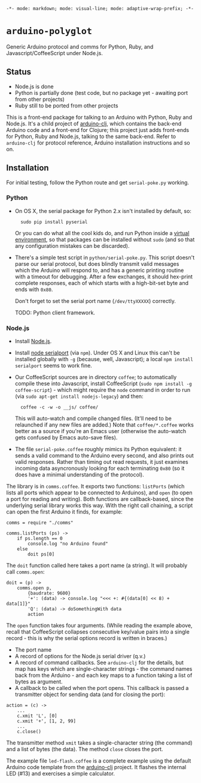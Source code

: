 `-*- mode: markdown; mode: visual-line; mode: adaptive-wrap-prefix; -*-`

# `arduino-polyglot`

Generic Arduino protocol and comms for Python, Ruby, and Javascript/CoffeeScript under Node.js.

## Status

- Node.js is done
- Python is partially done (test code, but no package yet - awaiting port from other projects)
- Ruby still to be ported from other projects

This is a front-end package for talking to an Arduino with Python, Ruby and Node.js. It's a child project of [arduino-clj](https://github.com/cassiel/arduino-clj), which contains the back-end Arduino code and a front-end for Clojure; this project just adds front-ends for Python, Ruby and Node.js, talking to the same back-end. Refer to `arduino-clj` for protocol reference, Arduino installation instructions and so on.

## Installation

For initial testing, follow the Python route and get `serial-poke.py` working.

### Python

- On OS X, the serial package for Python 2.x isn't installed by default, so:

        sudo pip install pyserial
        
  Or you can do what all the cool kids do, and run Python inside a [virtual environment](http://docs.python-guide.org/en/latest/dev/virtualenvs/), so that packages can be installed without `sudo` (and so that any configuration mistakes can be discarded).

- There's a simple test script in `python/serial-poke.py`. This script doesn't parse our serial protocol, but does blindly transmit valid messages which the Arduino will respond to, and has a generic printing routine with a timeout for debugging. After a few exchanges, it should hex-print complete responses, each of which starts with a high-bit-set byte and ends with `0x80`.

  Don't forget to set the serial port name (`/dev/ttyXXXXX`) correctly.
  
  TODO: Python client framework.

### Node.js

- Install [Node.js](https://nodejs.org/).
- Install [node serialport](https://github.com/voodootikigod/node-serialport) (via `npm`). Under OS X and Linux this can't be installed globally with `-g` (because, well, Javascript); a local `npm install serialport` seems to work fine.
- Our CoffeeScript sources are in directory `coffee`; to automatically compile these into Javascript, install CoffeeScript (`sudo npm install -g coffee-script`) - which might require the `node` command in order to run (via `sudo apt-get install nodejs-legacy`) and then:

        coffee -c -w -o __js/ coffee/
        
  This will auto-watch and compile changed files. (It'll need to be relaunched if any new files are added.) Note that `coffee/*.coffee` works better as a source if you're an Emacs user (otherwise the auto-watch gets confused by Emacs auto-save files).
- The file `serial-poke.coffee` roughly mimics its Python equivalent: it sends a valid command to the Arduino every second, and also prints out valid responses. Rather than timing out read requests, it just examines incoming data asyncronously looking for each terminating `0x80` (so it does have a minimal understanding of the protocol).

The library is in `comms.coffee`. It exports two functions: `listPorts` (which lists all ports which appear to be connected to Arduinos), and `open` (to open a port for reading and writing). Both functions are callback-based, since the underlying serial library works this way. With the right call chaining, a script can open the first Arduino it finds, for example:

```
comms = require "./comms"

comms.listPorts (ps) ->
    if ps.length == 0
        console.log "no Arduino found"
    else
        doit ps[0]
```

The `doit` function called here takes a port name (a string). It will probably call `comms.open`:

```
doit = (p) ->
    comms.open p,
        {baudrate: 9600}
        '+': (data) -> console.log "<<< +: #{(data[0] << 8) + data[1]}"
        'Q': (data) -> doSomethingWith data
        action
```

The `open` function takes four arguments. (While reading the example above, recall that CoffeeScript collapses consecutive key/value pairs into a single record - this is why the serial options record is written in braces.)

- The port name
- A record of options for the Node.js serial driver (q.v.)
- A record of command callbacks. See `arduino-clj` for the details, but map has keys which are single-character strings - the command names back from the Arduino - and each key maps to a function taking a list of bytes as argument.
- A callback to be called when the port opens. This callback is passed a transmitter object for sending data (and for closing the port):

```
action = (c) ->
    ...
    c.xmit 'L', [0]
    c.xmit '+', [1, 2, 99]
    ...
    c.close()
```

The transmitter method `xmit` takes a single-character string (the command) and a list of bytes (the data). The method `close` closes the port.

The example file `led-flash.coffee` is a complete example using the default Arduino code template from the [arduino-clj](https://github.com/cassiel/arduino-clj) project. It flashes the internal LED (#13) and exercises a simple calculator.
